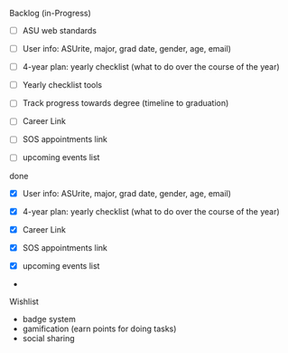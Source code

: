 Backlog (in-Progress)

- [ ] ASU web standards
- [ ] User info: ASUrite, major, grad date, gender, age, email)
- [ ] 4-year plan: yearly checklist (what to do over the course of the year)
- [ ] Yearly checklist tools
- [ ] Track progress towards degree (timeline to graduation)
- [ ] Career Link
- [ ] SOS appointments link
- [ ] upcoming events list


done

- [x] User info: ASUrite, major, grad date, gender, age, email)
- [x] 4-year plan: yearly checklist (what to do over the course of the year)
- [x] Career Link
- [x] SOS appointments link
- [x] upcoming events list


-
Wishlist

- badge system
- gamification (earn points for doing tasks)
- social sharing
